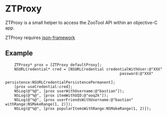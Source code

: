 
ZTProxy
=======

ZTProxy is a small helper to access the ZooTool API within an objective-C app.

ZTProxy requires [json-framework](http://github.com/stig/json-framework)
 

Example
-------

		ZTProxy* prox = [ZTProxy defaultProxy];
		NSURLCredential* cred = [NSURLCredential credentialWithUser:@"XXX" 
                                                       password:@"XXX" 
                                                    persistence:NSURLCredentialPersistencePermanent];
		[prox useCredential:cred];
		NSLog(@"%@", [prox userWithUsername:@"bastian"]);
		NSLog(@"%@", [prox itemWithUID:@"ooq2k"]);
		NSLog(@"%@", [prox userFriendsWithUsername:@"bastian" withRange:NSMakeRange(1, 2)]);
		NSLog(@"%@", [prox popularItemsWithRange:NSMakeRange(1, 2)]);



